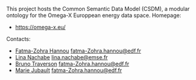 This project hosts the Common Semantic Data Model (CSDM), a modular ontology for the Omega-X Europpean energy data space. 
Homepage:
* https://omega-x.eu/

Contacts:
* [Fatma-Zohra Hannou](https://www.linkedin.com/in/fatma-zohra-hannou/) <fatma-Zohra.hannou@edf.fr>
* [Lina Nachabe](https://www.linkedin.com/in/lina-nachabe-2b292457/) <lina.nachabe@emse.fr>
* [Bruno Traverson](https://www.linkedin.com/in/bruno-traverson-082b18196/) <fatma-Zohra.hannou@edf.fr>
* [Marie Jubault](https://www.linkedin.com/in/marie-jubault-aa209113/) <fatma-Zohra.hannou@edf.fr>
